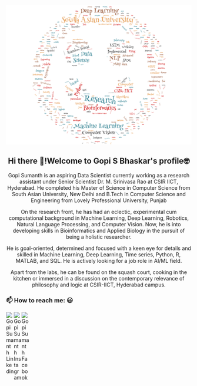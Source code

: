 

<!--
**GopiSumanth/GopiSumanth** is a ✨ _special_ ✨ repository because its `README.md` (this file) appears on your GitHub profile.

Here are some ideas to get you started:

- 
- 🌱 I’m currently learning ...
- 👯 I’m looking to collaborate on ...
- 🤔 I’m looking for help with ...
- 💬 Ask me about ...
-  ...
- 😄 Pronouns: ...
- ⚡ Fun fact: ...
-->
![Gopi's Resume Word Plot](https://github.com/GopiSumanth/GopiSumanth/blob/master/download.png)

<h2 align="center">Hi there 👋!Welcome to Gopi S Bhaskar's profile🤓</h2> 

<p align="center">Gopi Sumanth is an aspiring Data Scientist currently working as a research assistant under Senior Scientist Dr. M. Srinivasa Rao at CSIR IICT, Hyderabad. He completed his Master of Science in Computer Science from South Asian University, New Delhi and B.Tech in Computer Science and Engineering from Lovely Professional University, Punjab</p>
<p align="center">On the research front, he has had an eclectic, experimental cum computational background in Machine Learning, Deep Learning, Robotics, Natural Language Processing, and Computer Vision. Now, he is into developing skills in Bioinformatics and Applied Biology in the pursuit of being a holistic researcher.</p>
<p align="center">He is goal-oriented, determined and focused with a keen eye for details and skilled in Machine Learning, Deep Learning, Time series, Python, R, MATLAB, and SQL. He is actively looking for a job role in AI/ML field.</p>
<p align="center">Apart from the labs, he can be found on the squash court, cooking in the kitchen or immersed in a discussion on the contemporary relevance of philosophy and logic at CSIR-IICT, Hyderabad campus. </p>

### 📫 How to reach me: :smiley:
<a href="https://www.linkedin.com/in/gopi-b/">
  <img align="left" alt="Gopi Sumanth Linkedin" width="21px" src="https://firebasestorage.googleapis.com/v0/b/github--images.appspot.com/o/Github%20images%2Flinkedin.svg?alt=media&token=0e662ab8-db11-475a-9c43-18d89bcdfde0" />
</a>
<a href="https://www.instagram.com/gopi_sumanth/">
  <img align="left" alt="Gopi Sumanth Instagram" width="21px" src="https://firebasestorage.googleapis.com/v0/b/github--images.appspot.com/o/Github%20images%2Finstagram-sketched.svg?alt=media&token=ecd87a7d-17b0-464e-8c4f-ec446b86fd51" />
</a>
<a href="https://www.facebook.com/gopi.sumanth.1">
  <img align="left" alt="Gopi Sumanth Facebook" width="21px" src="https://firebasestorage.googleapis.com/v0/b/github--images.appspot.com/o/Github%20images%2Ffacebook.svg?alt=media&token=bf3ea589-7c5c-4a0d-b839-8198ef39c502" />
</a>

